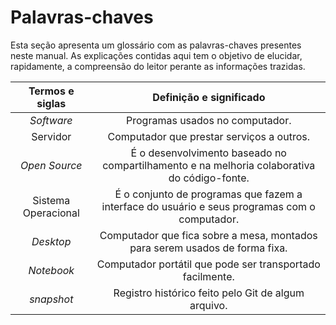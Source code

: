 # Palavras-chaves

Esta seção apresenta um glossário com as palavras-chaves presentes neste manual. As explicações contidas aqui tem o objetivo de elucidar, rapidamente, a compreensão do leitor perante as informações trazidas.

|**Termos e siglas**|**Definição e significado**|
|:--:|:--:|
|*Software*|Programas usados no computador.|
|Servidor|Computador que prestar serviços a outros.|
|*Open Source*|É o desenvolvimento baseado no compartilhamento e na melhoria colaborativa do código-fonte.|
|Sistema Operacional|É o conjunto de programas que fazem a interface do usuário e seus programas com o computador.|
|*Desktop*|Computador que fica sobre a mesa, montados para serem usados de forma fixa.|
|*Notebook*|Computador portátil que pode ser transportado facilmente.|
|*snapshot*|Registro histórico feito pelo Git de algum arquivo.|